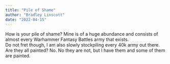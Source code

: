 ```yaml
---
title: "Pile of Shame"
author: "Bradley Linscott"
date: "2022-04-15"
---
```


How is your pile of shame? Mine is of a huge abundance and consists of almost every Warhammer Fantasy Battles army that exists.
\
Do not fret though, I am also slowly stockpiling every 40k army out there. Are they all painted? No. No they are not, but I have them and some of them are painted.

